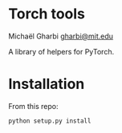 # Torch tools

Michaël Gharbi <gharbi@mit.edu>

A library of helpers for PyTorch.


# Installation

From this repo:

```shell
python setup.py install
```
